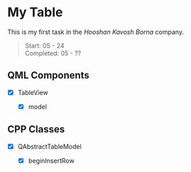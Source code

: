 # My Table


This is my first task in the *Hooshan Kavosh Borna* company.

> Start: 05 - 24 \
> Completed: 05 - ??

## QML Components

- [x] TableView
  - [x] model


## CPP Classes

- [X] QAbstractTableModel
  - [X] beginInsertRow 




